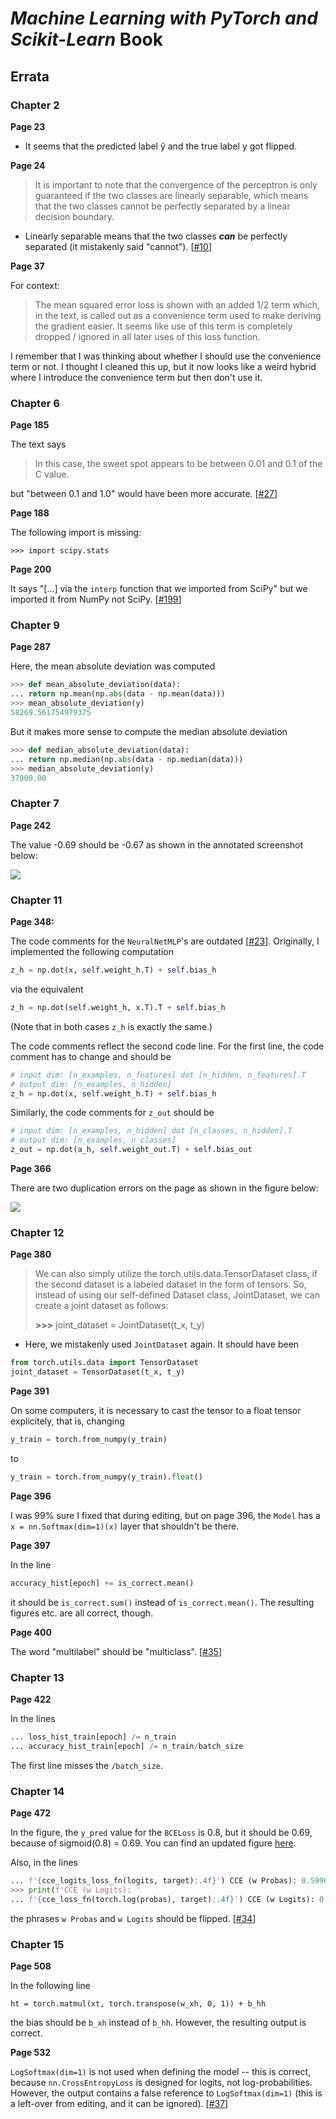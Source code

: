 # *Machine Learning with PyTorch and Scikit-Learn* Book

##  Errata



### Chapter 2


**Page 23**

- It seems that the predicted label ŷ and the true label y got flipped.

**Page 24**

> It is important to note that the convergence of the perceptron is only guaranteed if the two classes are linearly separable, which means that the two classes cannot be perfectly separated by a linear decision boundary. 

- Linearly separable means that the two classes ***can*** be perfectly separated (it mistakenly said "cannot"). [[#10](https://github.com/rasbt/machine-learning-book/issues/10)]

**Page 37**

For context: 

> The mean squared error loss is shown with an added 1/2 term which, in the text, is called out as a convenience term used to make deriving the gradient easier. It seems like use of this term is completely dropped / ignored in all later uses of this loss function.

I remember that I was thinking about whether I should use the convenience term or not. I thought I cleaned this up, but it now looks like a weird hybrid where I introduce the convenience term but then don't use it.



### Chapter 6

**Page 185**

The text says

> In this case, the sweet spot appears to be between 0.01 and 0.1 of the C value.

but "between 0.1 and 1.0" would have been more accurate. [[#27](https://github.com/rasbt/machine-learning-book/issues/27)]


**Page 188**

The following import is missing:

    >>> import scipy.stats

**Page 200**

It says "[...] via the `interp` function that we imported from SciPy" but we imported it from NumPy not SciPy.  [[#199](https://github.com/rasbt/machine-learning-book/issues/199)]

### Chapter 9

**Page 287**

Here, the mean absolute deviation was computed

```python
>>> def mean_absolute_deviation(data):
... return np.mean(np.abs(data - np.mean(data))) 
>>> mean_absolute_deviation(y)
58269.561754979375
```

But it makes more sense to compute the median absolute deviation

```python
>>> def median_absolute_deviation(data):
... return np.median(np.abs(data - np.median(data))) 
>>> median_absolute_deviation(y)
37000.00
```

### Chapter 7

**Page 242**

The value -0.69 should be -0.67 as shown in the annotated screenshot below:

![](images/242.png)

### Chapter 11

**Page 348:**

The code comments for the `NeuralNetMLP`'s are outdated [[#23](https://github.com/rasbt/machine-learning-book/issues/23)]. Originally, I implemented the following computation

```python
z_h = np.dot(x, self.weight_h.T) + self.bias_h
```

via the equivalent 

```python
z_h = np.dot(self.weight_h, x.T).T + self.bias_h
```

(Note that in both cases `z_h` is exactly the same.)


The code comments reflect the second code line. For the first line, the code comment has to change and should be

```python
# input dim: [n_examples, n_features] dot [n_hidden, n_features].T
# output dim: [n_examples, n_hidden]
z_h = np.dot(x, self.weight_h.T) + self.bias_h
```

Similarly, the code comments for `z_out` should be 

```python
# input dim: [n_examples, n_hidden] dot [n_classes, n_hidden].T
# output dim: [n_examples, n_classes]
z_out = np.dot(a_h, self.weight_out.T) + self.bias_out
```



**Page 366**

There are two duplication errors on the page as shown in the figure below:

![](images/366.png)

### Chapter 12

**Page 380**

> We can also simply utilize the torch.utils.data.TensorDataset class, if the second dataset is a labeled dataset in the form of tensors. So, instead of using our self-defined Dataset class, JointDataset, we can create a joint dataset as follows:
>
> **>>>** joint_dataset = JointDataset(t_x, t_y)

- Here, we mistakenly used `JointDataset` again. It should have been

```python
from torch.utils.data import TensorDataset
joint_dataset = TensorDataset(t_x, t_y)
```

**Page 391**

On some computers, it is necessary to cast the tensor to a float tensor explicitely, that is, changing

```python
y_train = torch.from_numpy(y_train)
```

to 

```python
y_train = torch.from_numpy(y_train).float()
```


**Page 396**

I was 99% sure I fixed that during editing, but on page 396, the `Model` has a `x = nn.Softmax(dim=1)(x)` layer that shouldn't be there.

**Page 397**

In the line 

```python
accuracy_hist[epoch] += is_correct.mean()
```

it should be `is_correct.sum()` instead of `is_correct.mean()`. The resulting figures etc. are all correct, though.


**Page 400**

The word "multilabel" should be "multiclass". [[#35](https://github.com/rasbt/machine-learning-book/issues/35)]


### Chapter 13

**Page 422**

In the lines

```python
... loss_hist_train[epoch] /= n_train
... accuracy_hist_train[epoch] /= n_train/batch_size
```

The first line misses the `/batch_size`.



### Chapter 14

**Page 472**

In the figure, the `y_pred` value for the `BCELoss` is 0.8, but it should be 0.69, because of sigmoid(0.8) = 0.69. You can find an updated figure [here](../ch14/figures/14_11.png).

Also, in the lines 

```python
... f'{cce_logits_loss_fn(logits, target):.4f}') CCE (w Probas): 0.5996
>>> print(f'CCE (w Logits): '
... f'{cce_loss_fn(torch.log(probas), target):.4f}') CCE (w Logits): 0.5996
```

the phrases `w Probas` and `w Logits` should be flipped.  [[#34](https://github.com/rasbt/machine-learning-book/issues/34)]




### Chapter 15

**Page 508**

In the following line

    ht = torch.matmul(xt, torch.transpose(w_xh, 0, 1)) + b_hh

the bias should be  `b_xh` instead of `b_hh`. However, the resulting output is correct.

**Page 532**

`LogSoftmax(dim=1)` is not used when defining the model -- this is correct, because `nn.CrossEntropyLoss` is designed for logits, not log-probabilities. However, the output contains a false reference to `LogSoftmax(dim=1)` (this is a left-over from editing, and it can be ignored).  [[#37](https://github.com/rasbt/machine-learning-book/issues/37)]

